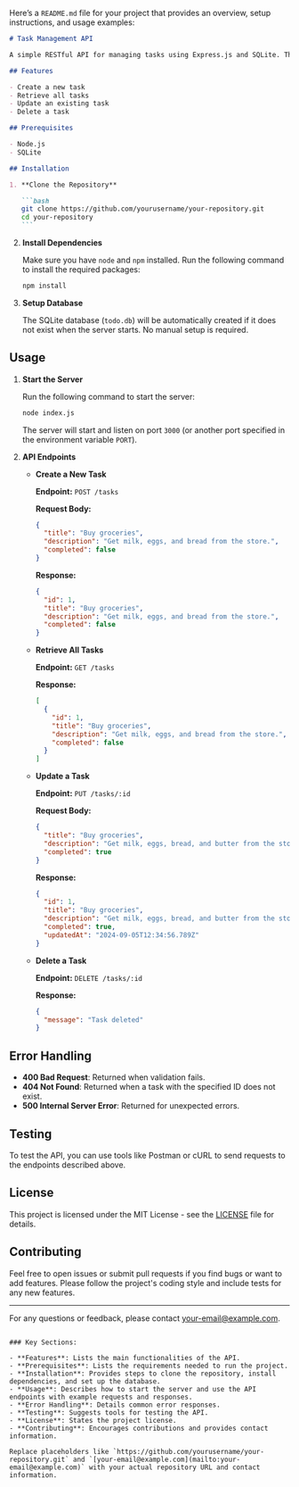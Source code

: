 Here’s a `README.md` file for your project that provides an overview, setup instructions, and usage examples:

````markdown
# Task Management API

A simple RESTful API for managing tasks using Express.js and SQLite. This API allows you to create, read, update, and delete tasks.

## Features

- Create a new task
- Retrieve all tasks
- Update an existing task
- Delete a task

## Prerequisites

- Node.js
- SQLite

## Installation

1. **Clone the Repository**

   ```bash
   git clone https://github.com/yourusername/your-repository.git
   cd your-repository
   ```
````

2. **Install Dependencies**

   Make sure you have `node` and `npm` installed. Run the following command to install the required packages:

   ```bash
   npm install
   ```

3. **Setup Database**

   The SQLite database (`todo.db`) will be automatically created if it does not exist when the server starts. No manual setup is required.

## Usage

1. **Start the Server**

   Run the following command to start the server:

   ```bash
   node index.js
   ```

   The server will start and listen on port `3000` (or another port specified in the environment variable `PORT`).

2. **API Endpoints**

   - **Create a New Task**

     **Endpoint:** `POST /tasks`

     **Request Body:**

     ```json
     {
       "title": "Buy groceries",
       "description": "Get milk, eggs, and bread from the store.",
       "completed": false
     }
     ```

     **Response:**

     ```json
     {
       "id": 1,
       "title": "Buy groceries",
       "description": "Get milk, eggs, and bread from the store.",
       "completed": false
     }
     ```

   - **Retrieve All Tasks**

     **Endpoint:** `GET /tasks`

     **Response:**

     ```json
     [
       {
         "id": 1,
         "title": "Buy groceries",
         "description": "Get milk, eggs, and bread from the store.",
         "completed": false
       }
     ]
     ```

   - **Update a Task**

     **Endpoint:** `PUT /tasks/:id`

     **Request Body:**

     ```json
     {
       "title": "Buy groceries",
       "description": "Get milk, eggs, bread, and butter from the store.",
       "completed": true
     }
     ```

     **Response:**

     ```json
     {
       "id": 1,
       "title": "Buy groceries",
       "description": "Get milk, eggs, bread, and butter from the store.",
       "completed": true,
       "updatedAt": "2024-09-05T12:34:56.789Z"
     }
     ```

   - **Delete a Task**

     **Endpoint:** `DELETE /tasks/:id`

     **Response:**

     ```json
     {
       "message": "Task deleted"
     }
     ```

## Error Handling

- **400 Bad Request**: Returned when validation fails.
- **404 Not Found**: Returned when a task with the specified ID does not exist.
- **500 Internal Server Error**: Returned for unexpected errors.

## Testing

To test the API, you can use tools like Postman or cURL to send requests to the endpoints described above.

## License

This project is licensed under the MIT License - see the [LICENSE](LICENSE) file for details.

## Contributing

Feel free to open issues or submit pull requests if you find bugs or want to add features. Please follow the project's coding style and include tests for any new features.

---

For any questions or feedback, please contact [your-email@example.com](mailto:your-email@example.com).

```

### Key Sections:

- **Features**: Lists the main functionalities of the API.
- **Prerequisites**: Lists the requirements needed to run the project.
- **Installation**: Provides steps to clone the repository, install dependencies, and set up the database.
- **Usage**: Describes how to start the server and use the API endpoints with example requests and responses.
- **Error Handling**: Details common error responses.
- **Testing**: Suggests tools for testing the API.
- **License**: States the project license.
- **Contributing**: Encourages contributions and provides contact information.

Replace placeholders like `https://github.com/yourusername/your-repository.git` and `[your-email@example.com](mailto:your-email@example.com)` with your actual repository URL and contact information.
```
